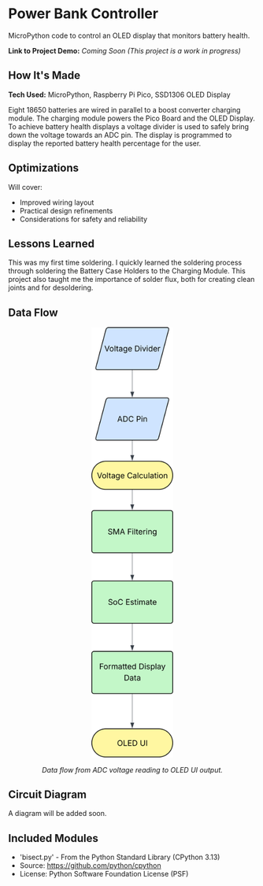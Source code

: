 # Power Bank Controller
MicroPython code to control an OLED display that monitors battery health.

**Link to Project Demo:** *Coming Soon*
*(This project is a work in progress)*

## How It's Made
**Tech Used:** MicroPython, Raspberry Pi Pico, SSD1306 OLED Display

Eight 18650 batteries are wired in parallel to a boost converter charging module. The charging module powers the Pico Board and the OLED Display. To achieve battery health displays a voltage divider is used to safely bring down the voltage towards an ADC pin. The display is programmed to display the reported battery health percentage for the user. 

## Optimizations
Will cover:
- Improved wiring layout
- Practical design refinements
- Considerations for safety and reliability

## Lessons Learned
This was my first time soldering. I quickly learned the soldering process through soldering the Battery Case Holders to the Charging Module. This project also taught me the importance of solder flux, both for creating clean joints and for desoldering.

## Data Flow

<p align="center">
    <img width="33%" src="images/pico_battery_data_flow.svg" alt = "Data Flowchart">
</p>
<p align="center"><em>Data flow from ADC voltage reading to OLED UI output.</em></p>

## Circuit Diagram
A diagram will be added soon.

## Included Modules
- 'bisect.py' - From the Python Standard Library (CPython 3.13)
- Source: https://github.com/python/cpython
- License: Python Software Foundation License (PSF)
